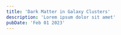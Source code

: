 ```yaml
---
title: 'Dark Matter in Galaxy Clusters'
description: 'Lorem ipsum dolor sit amet'
pubDate: 'Feb 01 2023'
---
```

